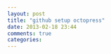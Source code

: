 ```yaml
---
layout: post
title: "github setup octopress"
date: 2013-02-18 23:44
comments: true
categories: 
---
```

